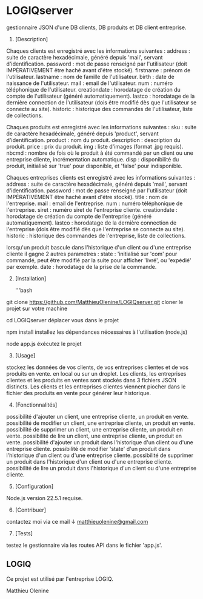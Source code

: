 # LOGIQserver

gestionnaire JSON d'une DB clients, DB produits et DB client entreprise.

1. [Description]

Chaques clients est enregistré avec les informations suivantes : 
    address         :   suite de caractère hexadécimale, généré depuis 'mail', servant d'identification.
    password        :   mot de passe renseigné par l'utilisateur (doit IMPÉRATIVEMENT être haché avant d'étre stocké).
    firstname       :   prénom de l'utilisateur.
    lastname        :   nom de famille de l'utilisateur.
    birth           :   date de naissance de l'utilisateur.
    mail            :   email de l'utilisateur.
    num             :   numéro téléphonique de l'utilisateur.
    creationdate    :   horodatage de création du compte de l'utilisateur (généré automatiquement).
    lastco          :   horodatage de la dernière connection de l'utilisateur (dois être modifié dès que l'utilisateur se connecte au site).
    historic        :   historique des commandes de l'utilisateur, liste de collections.
    
Chaques produits est enregistré avec les informations suivantes : 
    sku             :   suite de caractère hexadécimale, généré depuis 'product', servant d'identification.
    product         :   nom du produit.
    description     :   description du produit.
    price           :   prix du produit.
    img             :   liste d'images (format .jpg requis).
    nbcmd           :   nombre de fois où le produit à été commandé par un client ou une entreprise cliente, incrémentation automatique.
    disp            :   disponibilité du produit, initialisé sur 'true' pour disponible, et 'false' pour indisponible.

Chaques entreprises clients est enregistré avec les informations suivantes : 
    address         :   suite de caractère hexadécimale, généré depuis 'mail', servant d'identification.
    password        :   mot de passe renseigné par l'utilisateur (doit IMPÉRATIVEMENT être haché avant d'étre stocké).
    title           :   nom de l'entreprise.
    mail            :   email de l'entreprise.
    num             :   numéro téléphonique de l'entreprise.
    siret           :   numéro siret de l'entreprise cliente.
    creationdate    :   horodatage de création du compte de l'entreprise (généré automatiquement).
    lastco          :   horodatage de la dernière connection de l'entreprise (dois être modifié dès que l'entreprise se connecte au site).
    historic        :   historique des commandes de l'entreprise, liste de collections.

lorsqu'un produit bascule dans l'historique d'un client ou d'une entreprise cliente il gagne 2 autres parametres :
    state           :   'initialisé sur 'com' pour commandé, peut être modifié par la suite pour afficher 'livré', ou 'expédié' par exemple.
    date            :   horodatage de la prise de la commande.

2. [Installation]

    '''bash
    
git clone https://github.com/MatthieuOlenine/LOGIQserver.git    cloner le projet sur votre machine

cd LOGIQserver                                                  déplacer vous dans le projet

npm install                                                     installez les dépendances nécessaires à l'utilisation (node.js)

node app.js                                                     éxécutez le projet

3. [Usage]

stockez les données de vos clients, de vos entreprises clientes et de vos produits en vente. en local ou sur un droplet.
Les clients, les entreprises clientes et les produits en ventes sont stockés dans 3 fichiers JSON distincts.
Les clients et les entreprises clientes viennent piocher dans le fichier des produits en vente pour générer leur historique.

4. [Fonctionnalités]

possibilité d'ajouter un client, une entreprise cliente, un produit en vente.
possibilité de modifier un client, une entreprise cliente, un produit en vente.
possibilité de supprimer un client, une entreprise cliente, un produit en vente.
possibilité de lire un client, une entreprise cliente, un produit en vente.
possibilité d'ajouter un produit dans l'historique d'un client ou d'une entreprise cliente.
possibilité de modifier 'state' d'un produit dans l'historique d'un client ou d'une entreprise cliente.
possibilité de supprimer un produit dans l'historique d'un client ou d'une entreprise cliente.
possibilité de lire un produit dans l'historique d'un client ou d'une entreprise cliente.

5. [Configuration]

Node.js version 22.5.1 requise.

6. [Contribuer]

contactez moi via ce mail ↓
matthieuolenine@gmail.com

7. [Tests]

testez le gestionnaire via les routes API dans le fichier 'app.js'.

## LOGIQ

Ce projet est utilisé par l'entreprise LOGIQ.

Matthieu Olenine

